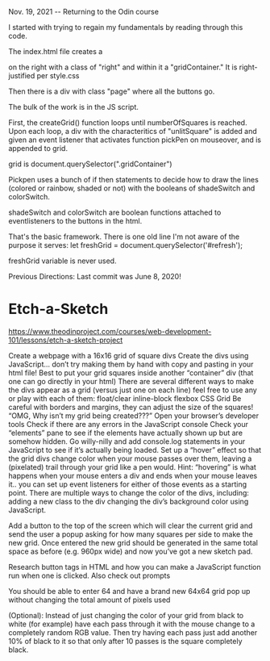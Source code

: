 
Nov. 19, 2021 -- Returning to the Odin course

I started with trying to regain my fundamentals by reading through this code.

The index.html file creates a <div> on the right with a class of "right" and within it a "gridContainer." It is right-justified per style.css

Then there is a div with class "page" where all the buttons go.

The bulk of the work is in the JS script.

First, the createGrid() function loops until numberOfSquares is reached. Upon each loop, a div with the characteritics of "unlitSquare" is added and given an event listener that activates function pickPen on mouseover, and is appended to grid.

grid is document.querySelector(".gridContainer")

Pickpen uses a bunch of if then statements to decide how to draw the lines (colored or rainbow, shaded or not) with the booleans of shadeSwitch and colorSwitch.

shadeSwitch and colorSwitch are boolean functions attached to eventlisteners to the buttons in the html.

That's the basic framework. There is one old line I'm not aware of the purpose it serves:
let freshGrid = document.querySelector('#refresh');

freshGrid variable is never used.


Previous Directions: Last commit was June 8, 2020!
# Etch-a-Sketch
https://www.theodinproject.com/courses/web-development-101/lessons/etch-a-sketch-project

Create a webpage with a 16x16 grid of square divs
Create the divs using JavaScript… don’t try making them by hand with copy and pasting in your html file!
Best to put your grid squares inside another “container” div (that one can go directly in your html)
There are several different ways to make the divs appear as a grid (versus just one on each line) feel free to use any or play with each of them:
float/clear
inline-block
flexbox
CSS Grid
Be careful with borders and margins, they can adjust the size of the squares!
“OMG, Why isn’t my grid being created???”
Open your browser’s developer tools
Check if there are any errors in the JavaScript console
Check your “elements” pane to see if the elements have actually shown up but are somehow hidden.
Go willy-nilly and add console.log statements in your JavaScript to see if it’s actually being loaded.
Set up a “hover” effect so that the grid divs change color when your mouse passes over them, leaving a (pixelated) trail through your grid like a pen would.
Hint: “hovering” is what happens when your mouse enters a div and ends when your mouse leaves it.. you can set up event listeners for either of those events as a starting point.
There are multiple ways to change the color of the divs, including:
adding a new class to the div
changing the div’s background color using JavaScript.

Add a button to the top of the screen which will clear the current grid and send the user a popup asking for how many squares per side to make the new grid. Once entered the new grid should be generated in the same total space as before (e.g. 960px wide) and now you’ve got a new sketch pad.

Research button tags in HTML and how you can make a JavaScript function run when one is clicked.
Also check out prompts

You should be able to enter 64 and have a brand new 64x64 grid pop up without changing the total amount of pixels used

(Optional): Instead of just changing the color of your grid from black to white (for example) have each pass through it with the mouse change to a completely random RGB value. Then try having each pass just add another 10% of black to it so that only after 10 passes is the square completely black.
